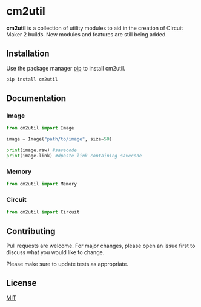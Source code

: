 # cm2util

**cm2util** is a collection of utility modules to aid in the creation of Circuit Maker 2 builds. New modules and features are still being added.

## Installation

Use the package manager [pip](https://pip.pypa.io/en/stable/) to install cm2util.

```bash
pip install cm2util
```

## Documentation

### Image

```python
from cm2util import Image

image = Image("path/to/image", size=50)

print(image.raw) #savecode
print(image.link) #dpaste link containing savecode
```

### Memory

```python
from cm2util import Memory
```

### Circuit

```python
from cm2util import Circuit
```

## Contributing

Pull requests are welcome. For major changes, please open an issue first
to discuss what you would like to change.

Please make sure to update tests as appropriate.

## License

[MIT](https://choosealicense.com/licenses/mit/)